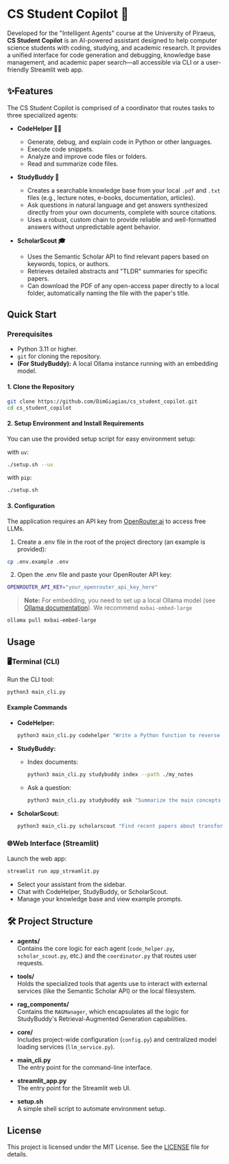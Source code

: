 # CS Student Copilot 🤖

Developed for the "Intelligent Agents" course at the University of Piraeus, **CS Student Copilot** is an AI-powered assistant designed to help computer science students with coding, studying, and academic research. It provides a unified interface for code generation and debugging, knowledge base management, and academic paper search—all accessible via CLI or a user-friendly Streamlit web app.

## ✨Features

The CS Student Copilot is comprised of a coordinator that routes tasks to three specialized agents:

- **CodeHelper 👨‍💻**
  - Generate, debug, and explain code in Python or other languages.
  - Execute code snippets.
  - Analyze and improve code files or folders.
  - Read and summarize code files.

- **StudyBuddy 📖**
  - Creates a searchable knowledge base from your local `.pdf` and `.txt` files (e.g., lecture notes, e-books, documentation, articles).
  - Ask questions in natural language and get answers synthesized directly from your own documents, complete with source citations.
  - Uses a robust, custom chain to provide reliable and well-formatted answers without unpredictable agent behavior.

- **ScholarScout 🎓**
  - Uses the Semantic Scholar API to find relevant papers based on keywords, topics, or authors.
  - Retrieves detailed abstracts and "TLDR" summaries for specific papers.
  - Can download the PDF of any open-access paper directly to a local folder, automatically naming the file with the paper's title.

## Quick Start

### Prerequisites
- Python 3.11 or higher.
- `git` for cloning the repository.
- **(For StudyBuddy):** A local Ollama instance running with an embedding model.

#### 1. Clone the Repository

```bash
git clone https://github.com/DimGiagias/cs_student_copilot.git
cd cs_student_copilot
```

#### 2. Setup Environment and Install Requirements

You can use the provided setup script for easy environment setup:

with `uv`:

```bash
./setup.sh --uv
```

with `pip`:

```bash
./setup.sh
```

#### 3. Configuration
The application requires an API key from [OpenRouter.ai](https://openrouter.ai/) to access free LLMs.

1. Create a .env file in the root of the project directory (an example is provided):
```bash
cp .env.example .env
```

2. Open the .env file and paste your OpenRouter API key:
```bash
OPENROUTER_API_KEY="your_openrouter_api_key_here"
```

> **Note:** For embedding, you need to set up a local Ollama model (see [Ollama documentation](https://ollama.com/)). We recommend `mxbai-embed-large`
```bash
ollama pull mxbai-embed-large
```

## Usage

### 🖥️Terminal (CLI)

Run the CLI tool:

```bash
python3 main_cli.py
```

#### Example Commands

- **CodeHelper:**
  ```bash
  python3 main_cli.py codehelper "Write a Python function to reverse a string."
  ```

- **StudyBuddy:**
  - Index documents:
    ```bash
    python3 main_cli.py studybuddy index --path ./my_notes
    ```
  - Ask a question:
    ```bash
    python3 main_cli.py studybuddy ask "Summarize the main concepts in my calculus notes."
    ```

- **ScholarScout:**
  ```bash
  python3 main_cli.py scholarscout "Find recent papers about transformers in NLP."
  ```

### 🌐Web Interface (Streamlit)

Launch the web app:

```bash
streamlit run app_streamlit.py
```

- Select your assistant from the sidebar.
- Chat with CodeHelper, StudyBuddy, or ScholarScout.
- Manage your knowledge base and view example prompts.


## 🛠️ Project Structure

- **agents/**  
  Contains the core logic for each agent (`code_helper.py`, `scholar_scout.py`, etc.) and the `coordinator.py` that routes user requests.

- **tools/**  
  Holds the specialized tools that agents use to interact with external services (like the Semantic Scholar API) or the local filesystem.

- **rag_components/**  
  Contains the `RAGManager`, which encapsulates all the logic for StudyBuddy's Retrieval-Augmented Generation capabilities.

- **core/**  
  Includes project-wide configuration (`config.py`) and centralized model loading services (`llm_service.py`).

- **main_cli.py**  
  The entry point for the command-line interface.

- **streamlit_app.py**  
  The entry point for the Streamlit web UI.

- **setup.sh**  
  A simple shell script to automate environment setup.

## License
This project is licensed under the MIT License. See the [LICENSE](LICENSE) file for details.


